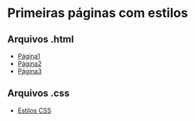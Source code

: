 # Primeiras páginas com estilos

## Arquivos .html

- [Página1](./paginas/pagina1.html)
- [Página2](./paginas/pagina2.html)
- [Página3](./paginas/pagina3.html)

## Arquivos .css

- [Estilos CSS](estilos/estilos.css)
